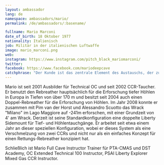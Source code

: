```yaml
---
layout: ambassador
lang: de
namespace: ambassadors/mario/
permalink: /de/ambassadors/:basename/

fullname: Mario Marconi
date_of_birth: 18 Oktober 1977
nationality: Italienisch
job: Militär in der italienischen Luftwaffe
image: mario_marconi.png
web: 
instagram: https://www.instagram.com/pitch_black_mariomarconi/
twitter:
facebook: https://www.facebook.com/mariodeepcave
catchphrase: "Der Kunde ist das zentrale Element des Austauschs, der zur Schaffung eines maßgeschneiderten Kunstwerks führt. Ganz einfach der beste Trockenanzug, den ich in den letzten 25 Jahren benutzt habe."
---
```

Mario ist seit 2001 Ausbilder für Technical OC und seit 2002 CCR-Taucher. Er benutzt den Rebreather hauptsächlich für die Erforschung tiefer Höhlen in Europa in Tiefen von über 170 m und besitzt seit 2004 auch einen Doppel-Rebreather für die Erforschung von Höhlen. Im Jahr 2008 konnte er zusammen mit Pim van der Horst und Alessandro Scuotto das Wrack "Milano" im Lago Maggiore auf -241m erforschen, mit einer Grundzeit von 4' am Wrack. Derzeit ist seine Standardkonfiguration eine doppelte Liberty Sidemount für Tief- und Höhlentauchgänge. Er arbeitet seit etwa einem Jahr an dieser speziellen Konfiguration, wobei er dieses System als eine Verschmelzung von zwei CCRs und nicht nur als ein einfaches Konzept für einen Rettungs-Rebreather konzipiert hat.

Schließlich ist Mario Full Cave Instructor Trainer für PTA-CMAS und DST Academy, OC Extended Technical 100 Instructor, PSAI Liberty Explorer Mixed Gas CCR Instructor.
